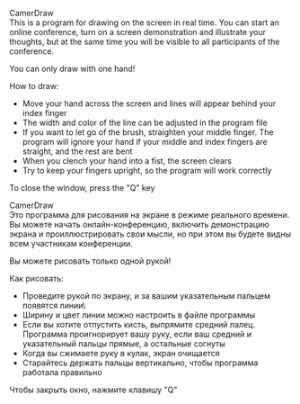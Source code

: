 CamerDraw\
This is a program for drawing on the screen in real time. You can start an online conference, turn on a screen demonstration and illustrate your thoughts, but at the same time you will be visible to all participants of the conference.

You can only draw with one hand!

How to draw:
- Move your hand across the screen and lines will appear behind your index finger
- The width and color of the line can be adjusted in the program file
- If you want to let go of the brush, straighten your middle finger. The program will ignore your hand if your middle and index fingers are straight, and the rest are bent
- When you clench your hand into a fist, the screen clears
- Try to keep your fingers upright, so the program will work correctly

To close the window, press the "Q" key

CamerDraw\
Это программа для рисования на экране в режиме реального времени. Вы можете начать онлайн-конференцию, включить демонстрацию экрана и проиллюстрировать свои мысли, но при этом вы будете видны всем участникам конференции.

Вы можете рисовать только одной рукой!

Как рисовать:
- Проведите рукой по экрану, и за вашим указательным пальцем появятся линии\
- Ширину и цвет линии можно настроить в файле программы
- Если вы хотите отпустить кисть, выпрямите средний палец. Программа проигнорирует вашу руку, если ваш средний и указательный пальцы прямые, а остальные согнуты
- Когда вы сжимаете руку в кулак, экран очищается
- Старайтесь держать пальцы вертикально, чтобы программа работала правильно

Чтобы закрыть окно, нажмите клавишу "Q"

